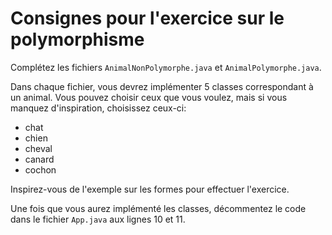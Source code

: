 Consignes pour l'exercice sur le polymorphisme
=============================================

Complétez les fichiers `AnimalNonPolymorphe.java` et `AnimalPolymorphe.java`.

Dans chaque fichier, vous devrez implémenter 5 classes correspondant à un animal. Vous pouvez choisir ceux que vous voulez, mais si vous manquez d'inspiration, choisissez ceux-ci:
- chat
- chien
- cheval
- canard
- cochon

Inspirez-vous de l'exemple sur les formes pour effectuer l'exercice.

Une fois que vous aurez implémenté les classes, décommentez le code dans le fichier `App.java` aux lignes 10 et 11.
